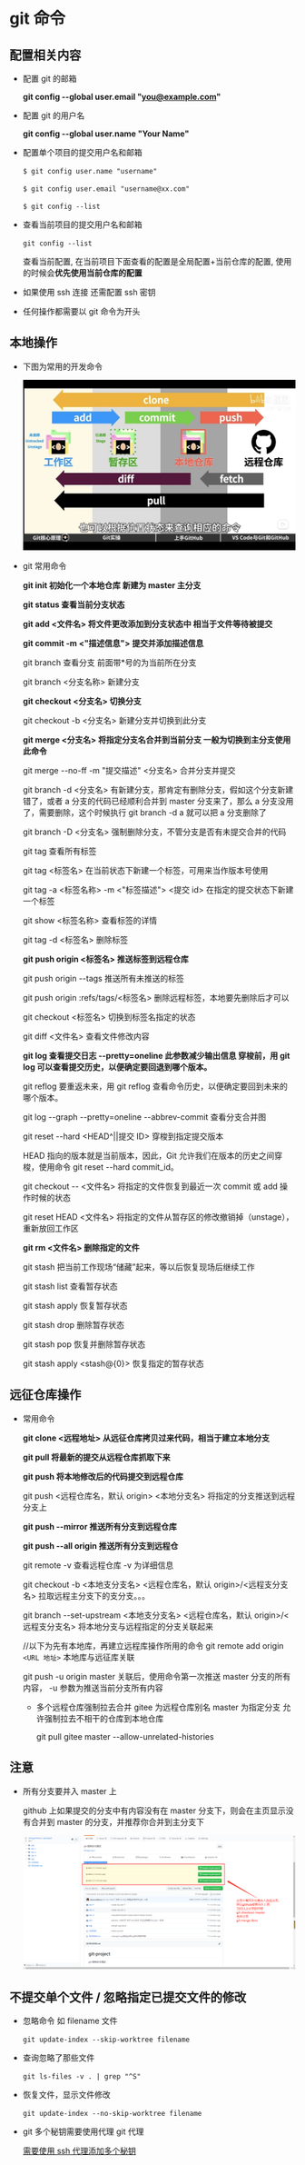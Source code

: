 # git 命令

## 配置相关内容

- 配置 git 的邮箱

  **git config --global user.email "you@example.com"**

- 配置 git 的用户名

  **git config --global user.name "Your Name"**

- 配置单个项目的提交用户名和邮箱

  `$ git config user.name "username"`

  `$ git config user.email "username@xx.com"`

  `$ git config --list`

- 查看当前项目的提交用户名和邮箱

  `git config --list`

  查看当前配置, 在当前项目下面查看的配置是全局配置+当前仓库的配置, 使用的时候会**优先使用当前仓库的配置**

- 如果使用 ssh 连接 还需配置 ssh 密钥

- 任何操作都需要以 git 命令为开头

## 本地操作

- 下图为常用的开发命令

  ![git-command](../../Picture/git-command.jpg)

- git 常用命令

  **git init 初始化一个本地仓库 新建为 master 主分支**

  **git status 查看当前分支状态**

  **git add <文件名> 将文件更改添加到分支状态中 相当于文件等待被提交**

  **git commit -m <"描述信息"> 提交并添加描述信息**

  git branch 查看分支 前面带\*号的为当前所在分支

  git branch <分支名称> 新建分支

  **git checkout <分支名> 切换分支**

  git checkout -b <分支名> 新建分支并切换到此分支

  **git merge <分支名> 将指定分支名合并到当前分支 一般为切换到主分支使用此命令**

  git merge --no-ff -m "提交描述" <分支名> 合并分支并提交

  git branch -d <分支名> 有新建分支，那肯定有删除分支，假如这个分支新建错了，或者 a 分支的代码已经顺利合并到 master 分支来了，那么 a 分支没用了，需要删除，这个时候执行 git branch -d a 就可以把 a 分支删除了

  git branch -D <分支名> 强制删除分支，不管分支是否有未提交合并的代码

  git tag 查看所有标签

  git tag <标签名> 在当前状态下新建一个标签，可用来当作版本号使用

  git tag -a <标签名称> -m <"标签描述"> <提交 id> 在指定的提交状态下新建一个标签

  git show <标签名称> 查看标签的详情

  git tag -d <标签名> 删除标签

  **git push origin <标签名> 推送标签到远程仓库**

  git push origin --tags 推送所有未推送的标签

  git push origin :refs/tags/<标签名> 删除远程标签，本地要先删除后才可以

  git checkout <标签名> 切换到标签名指定的状态

  git diff <文件名> 查看文件修改内容

  **git log 查看提交日志 --pretty=oneline 此参数减少输出信息 穿梭前，用 git log 可以查看提交历史，以便确定要回退到哪个版本。**

  git reflog 要重返未来，用 git reflog 查看命令历史，以便确定要回到未来的哪个版本。

  git log --graph --pretty=oneline --abbrev-commit 查看分支合并图

  git reset --hard <HEAD^||提交 ID> 穿梭到指定提交版本

  HEAD 指向的版本就是当前版本，因此，Git 允许我们在版本的历史之间穿梭，使用命令 git reset --hard commit_id。

  git checkout -- <文件名> 将指定的文件恢复到最近一次 commit 或 add 操作时候的状态

  git reset HEAD <文件名> 将指定的文件从暂存区的修改撤销掉（unstage），重新放回工作区

  **git rm <文件名> 删除指定的文件**

  git stash 把当前工作现场“储藏”起来，等以后恢复现场后继续工作

  git stash list 查看暂存状态

  git stash apply 恢复暂存状态

  git stash drop 删除暂存状态

  git stash pop 恢复并删除暂存状态

  git stash apply <stash@{0}> 恢复指定的暂存状态

## 远征仓库操作

- 常用命令

  **git clone <远程地址> 从远征仓库拷贝过来代码，相当于建立本地分支**

  **git pull 将最新的提交从远程仓库抓取下来**

  **git push 将本地修改后的代码提交到远程仓库**

  git push <远程仓库名，默认 origin> <本地分支名> 将指定的分支推送到远程分支上

  **git push --mirror 推送所有分支到远程仓库**

  **git push --all origin 推送所有分支到远程仓**

  git remote -v 查看远程仓库 -v 为详细信息

  git checkout -b <本地支分支名> <远程仓库名，默认 origin>/<远程支分支名> 拉取远程主分支下的支分支。。。

  git branch --set-upstream <本地支分支名> <远程仓库名，默认 origin>/<远程支分支名> 将本地分支与远程指定的分支关联起来

  //以下为先有本地库，再建立远程库操作所用的命令
  git remote add origin `<URL 地址>` 本地库与远征库关联

  git push -u origin master 关联后，使用命令第一次推送 master 分支的所有内容， -u 参数为推送当前分支所有内容

  - 多个远程仓库强制拉去合并 gitee 为远程仓库别名 master 为指定分支 允许强制拉去不相干的仓库到本地仓库

    git pull gitee master --allow-unrelated-histories

## 注意

- 所有分支要并入 master 上

  github 上如果提交的分支中有内容没有在 master 分支下，则会在主页显示没有合并到 master 的分支，并推荐你合并到主分支下

  ![示例图](../../Picture/gitfenzhi.png)

## 不提交单个文件 / 忽略指定已提交文件的修改

- 忽略命令 如 filename 文件

  `git update-index --skip-worktree filename`

- 查询忽略了那些文件

  `git ls-files -v . | grep "^S"`

- 恢复文件，显示文件修改

  `git update-index --no-skip-worktree filename`

- git 多个秘钥需要使用代理 git 代理

  [需要使用 ssh 代理添加多个秘钥](../openssh/README.md#ssh-agent)
